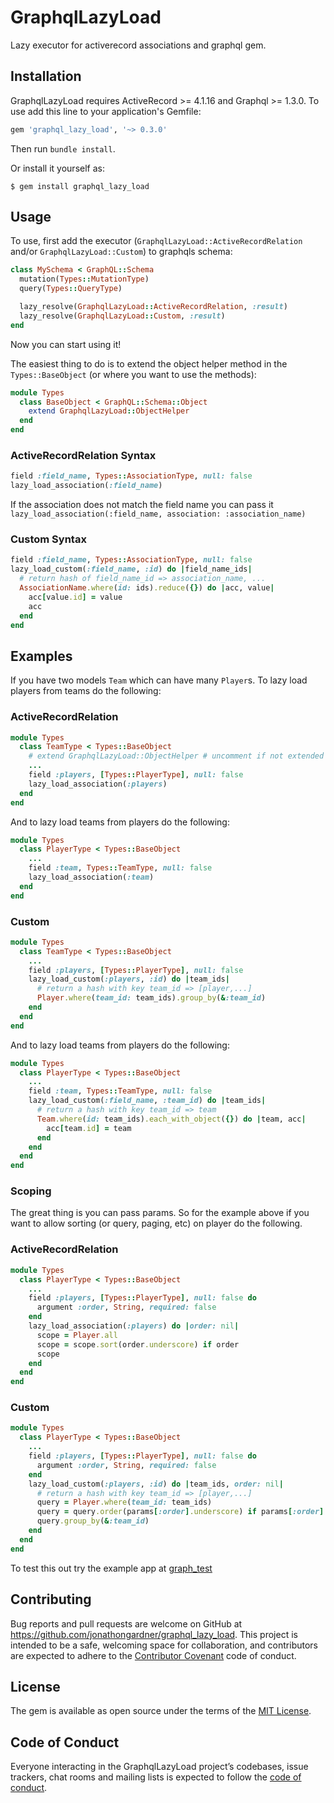 # GraphqlLazyLoad

Lazy executor for activerecord associations and graphql gem.

## Installation

GraphqlLazyLoad requires ActiveRecord >= 4.1.16 and Graphql >= 1.3.0. To use add this line to your application's Gemfile:
```ruby
gem 'graphql_lazy_load', '~> 0.3.0'
```
Then run `bundle install`.

Or install it yourself as:

    $ gem install graphql_lazy_load

## Usage
To use, first add the executor (`GraphqlLazyLoad::ActiveRecordRelation` and/or `GraphqlLazyLoad::Custom`) to graphqls schema:
```ruby
class MySchema < GraphQL::Schema
  mutation(Types::MutationType)
  query(Types::QueryType)

  lazy_resolve(GraphqlLazyLoad::ActiveRecordRelation, :result)
  lazy_resolve(GraphqlLazyLoad::Custom, :result)
end
```

Now you can start using it!

The easiest thing to do is to extend the object helper method in the `Types::BaseObject` (or where you want to use the methods):
```ruby
module Types
  class BaseObject < GraphQL::Schema::Object
    extend GraphqlLazyLoad::ObjectHelper
  end
end
```

### ActiveRecordRelation Syntax
```ruby
field :field_name, Types::AssociationType, null: false
lazy_load_association(:field_name)
```
If the association does not match the field name you can pass it `lazy_load_association(:field_name, association: :association_name)`

### Custom Syntax
```ruby
field :field_name, Types::AssociationType, null: false
lazy_load_custom(:field_name, :id) do |field_name_ids|
  # return hash of field_name_id => association_name, ...
  AssociationName.where(id: ids).reduce({}) do |acc, value|
    acc[value.id] = value
    acc
  end
end
```

## Examples
If you have two models `Team` which can have many `Player`s. To lazy load players from teams do the following:
### ActiveRecordRelation
```ruby
module Types
  class TeamType < Types::BaseObject
    # extend GraphqlLazyLoad::ObjectHelper # uncomment if not extended in Types::BaseObject
    ...
    field :players, [Types::PlayerType], null: false
    lazy_load_association(:players)
  end
end
```
And to lazy load teams from players do the following:
```ruby
module Types
  class PlayerType < Types::BaseObject
    ...
    field :team, Types::TeamType, null: false
    lazy_load_association(:team)
  end
end
```
### Custom
```ruby
module Types
  class TeamType < Types::BaseObject
    ...
    field :players, [Types::PlayerType], null: false
    lazy_load_custom(:players, :id) do |team_ids|
      # return a hash with key team_id => [player,...]
      Player.where(team_id: team_ids).group_by(&:team_id)
    end
  end
end
```
And to lazy load teams from players do the following:
```ruby
module Types
  class PlayerType < Types::BaseObject
    ...
    field :team, Types::TeamType, null: false
    lazy_load_custom(:field_name, :team_id) do |team_ids|
      # return a hash with key team_id => team
      Team.where(id: team_ids).each_with_object({}) do |team, acc|
        acc[team.id] = team
      end
    end
  end
end
```

### Scoping
The great thing is you can pass params. So for the example above if you want to allow sorting (or query, paging, etc) on player do the following.
### ActiveRecordRelation
```ruby
module Types
  class PlayerType < Types::BaseObject
    ...
    field :players, [Types::PlayerType], null: false do
      argument :order, String, required: false
    end
    lazy_load_association(:players) do |order: nil|
      scope = Player.all
      scope = scope.sort(order.underscore) if order
      scope
    end
  end
end
```

### Custom
```ruby
module Types
  class PlayerType < Types::BaseObject
    ...
    field :players, [Types::PlayerType], null: false do
      argument :order, String, required: false
    end
    lazy_load_custom(:players, :id) do |team_ids, order: nil|
      # return a hash with key team_id => [player,...]
      query = Player.where(team_id: team_ids)
      query = query.order(params[:order].underscore) if params[:order]
      query.group_by(&:team_id)
    end
  end
end
```
To test this out try the example app at [graph_test](https://github.com/jonathongardner/graph_test)

## Contributing

Bug reports and pull requests are welcome on GitHub at https://github.com/jonathongardner/graphql_lazy_load. This project is intended to be a safe, welcoming space for collaboration, and contributors are expected to adhere to the [Contributor Covenant](http://contributor-covenant.org) code of conduct.

## License

The gem is available as open source under the terms of the [MIT License](https://opensource.org/licenses/MIT).

## Code of Conduct

Everyone interacting in the GraphqlLazyLoad project’s codebases, issue trackers, chat rooms and mailing lists is expected to follow the [code of conduct](https://github.com/[USERNAME]/graphql_lazy_load/blob/master/CODE_OF_CONDUCT.md).
